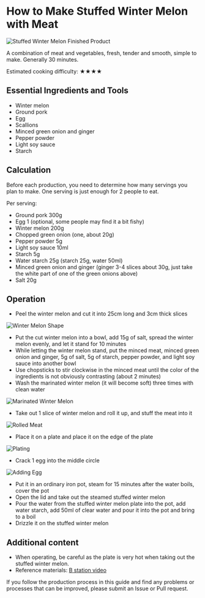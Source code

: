 # How to Make Stuffed Winter Melon with Meat

![Stuffed Winter Melon Finished Product](./冬瓜酿肉成品.jpg)

A combination of meat and vegetables, fresh, tender and smooth, simple to make. Generally 30 minutes.

Estimated cooking difficulty: ★★★★

## Essential Ingredients and Tools

- Winter melon
- Ground pork
- Egg
- Scallions
- Minced green onion and ginger
- Pepper powder
- Light soy sauce
- Starch

## Calculation

Before each production, you need to determine how many servings you plan to make. One serving is just enough for 2 people to eat.

Per serving:

- Ground pork 300g
- Egg 1 (optional, some people may find it a bit fishy)
- Winter melon 200g
- Chopped green onion (one, about 20g)
- Pepper powder 5g
- Light soy sauce 10ml
- Starch 5g
- Water starch 25g (starch 25g, water 50ml)
- Minced green onion and ginger (ginger 3-4 slices about 30g, just take the white part of one of the green onions above)
- Salt 20g

## Operation

- Peel the winter melon and cut it into 25cm long and 3cm thick slices

![Winter Melon Shape](./冬瓜形状.jpg)

- Put the cut winter melon into a bowl, add 15g of salt, spread the winter melon evenly, and let it stand for 10 minutes
- While letting the winter melon stand, put the minced meat, minced green onion and ginger, 5g of salt, 5g of starch, pepper powder, and light soy sauce into another bowl
- Use chopsticks to stir clockwise in the minced meat until the color of the ingredients is not obviously contrasting (about 2 minutes)
- Wash the marinated winter melon (it will become soft) three times with clean water

![Marinated Winter Melon](./腌制好的冬瓜.jpg)

- Take out 1 slice of winter melon and roll it up, and stuff the meat into it

![Rolled Meat](./卷肉.jpg)

- Place it on a plate and place it on the edge of the plate

![Plating](./摆盘.jpg)

- Crack 1 egg into the middle circle

![Adding Egg](./打鸡蛋.jpg)

- Put it in an ordinary iron pot, steam for 15 minutes after the water boils, cover the pot
- Open the lid and take out the steamed stuffed winter melon
- Pour the water from the stuffed winter melon plate into the pot, add water starch, add 50ml of clear water and pour it into the pot and bring to a boil
- Drizzle it on the stuffed winter melon

## Additional content

- When operating, be careful as the plate is very hot when taking out the stuffed winter melon.
- Reference materials: [B station video](https://www.bilibili.com/video/BV1oF411F7wD?spm_id_from=333.337.search-card.all.click&vd_source=9f568660d497311d3f945e5dce319705)

If you follow the production process in this guide and find any problems or processes that can be improved, please submit an Issue or Pull request.
